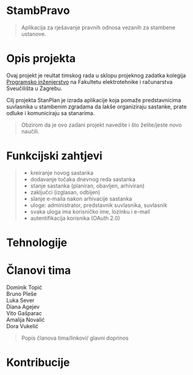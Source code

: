# StambPravo
> Aplikacija za rješavanje pravnih odnosa vezanih za stambene ustanove.

# Opis projekta
Ovaj projekt je reultat timskog rada u sklopu projeknog zadatka kolegija [Programsko inženjerstvo](https://www.fer.unizg.hr/predmet/proinz) na Fakultetu elektrotehnike i računarstva Sveučilišta u Zagrebu. 

Cilj projekta StanPlan je izrada aplikacije koja pomaže predstavnicima suvlasnika u stambenim zgradama da lakše organiziraju sastanke, prate odluke i komuniciraju sa stanarima.
> Obzirom da je ovo zadani projekt navedite i što želite/jeste novo  naučili.

# Funkcijski zahtjevi
>* kreiranje novog sastanka
>* dodavanje točaka dnevnog reda sastanka
>* stanje sastanka (planiran, obavljen, arhiviran)
>* zaključci (izglasan, odbijen)
>* slanje e-maila nakon arhivacije sastanka
>* uloge: administrator, predstavnik suvlasnika, suvlasnik
>* svaka uloga ima korisničko ime, lozinku i e-mail
>* autentifikacija korisnika (OAuth 2.0)

# Tehnologije


# Članovi tima
Dominik Topić <br />
Bruno Pleše <br />
Luka Sever <br />
Diana Agejev <br />
Vito Gašparac <br />
Amalija Novalić <br />
Dora Vukelić <br />

> Popis članova tima/linkovi/ glavni doprinos

# Kontribucije
